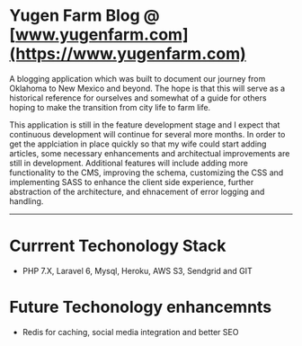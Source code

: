 # Yugen Farm Blog @ [www.yugenfarm.com](https://www.yugenfarm.com)

A blogging application which was built to document our journey from Oklahoma to New Mexico and beyond.  The hope is that this will serve as a historical reference for ourselves and somewhat of a guide for others hoping to make the transition from city life to farm life.

This application is still in the feature development stage and I expect that continuous development will continue for several more months.  In order to get the applciation in place quickly so that my wife could start adding articles, some necessary enhancements and architectual improvements are still in development.  Additional features will include adding more functionality to the CMS, improving the schema, customizing the CSS and implementing SASS to enhance the client side experience, further abstraction of the architecture, and ehnacement of error logging and handling.

---

# Currrent Techonology Stack

* PHP 7.X, Laravel 6, Mysql, Heroku, AWS S3, Sendgrid and GIT

# Future Techonology enhancemnts

* Redis for caching, social media integration and better SEO
